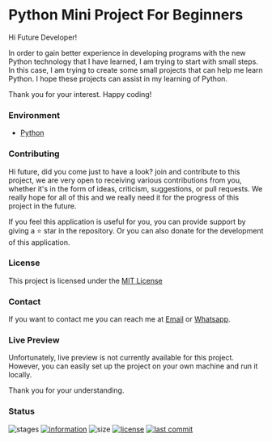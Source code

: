 # Python Mini Project For Beginners

Hi Future Developer!

In order to gain better experience in developing programs with the new Python technology that I have learned, I am trying to start with small steps. In this case, I am trying to create some small projects that can help me learn Python. I hope these projects can assist in my learning of Python.

Thank you for your interest. Happy coding!

### Environment

- [Python](https://www.python.org/downloads/)

### Contributing

Hi future, did you come just to have a look? join and contribute to this project, we are very open to receiving various contributions from you, whether it's in the form of ideas, criticism, suggestions, or pull requests. We really hope for all of this and we really need it for the progress of this project in the future.

If you feel this application is useful for you, you can provide support by giving a ⭐ star in the repository. Or you can also donate for the development of this application.

### License

This project is licensed under the [MIT License](https://github.com/novaardiansyah/python-mini-project/blob/main/LICENSE)

### Contact

If you want to contact me you can reach me at [Email](mailto:novaardiansyah78@gmal.com) or [Whatsapp](https://wa.me/6289506668480).

### Live Preview
Unfortunately, live preview is not currently available for this project. However, you can easily set up the project on your own machine and run it locally.

Thank you for your understanding.

### Status

![stages](https://img.shields.io/badge/stages-Production-informational)
[![information](https://img.shields.io/badge/information-References-informational)](https://github.com/novaardiansyah/python-mini-project/blob/main/references.json)
![size](https://img.shields.io/github/repo-size/novaardiansyah/python-mini-project?label=size&color=informational)
[![license](https://img.shields.io/badge/license-MIT-blue.svg)](https://github.com/novaardiansyah/python-mini-project/blob/main/LICENSE)
[![last commit](https://img.shields.io/github/last-commit/novaardiansyah/python-mini-project?label=last%20commit&color=informational)](https://github.com/novaardiansyah/python-mini-project/commits/main)